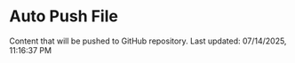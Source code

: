 # Auto Push File

Content that will be pushed to GitHub repository.
Last updated: 07/14/2025, 11:16:37 PM